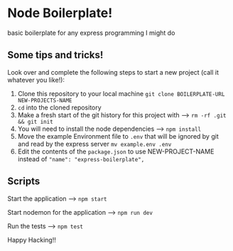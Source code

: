 
# Node Boilerplate!

basic boilerplate for any express programming I might do

## Some tips and tricks!

Look over and complete the following steps to start a new project (call it whatever you like!):

1. Clone this repository to your local machine `git clone BOILERPLATE-URL NEW-PROJECTS-NAME`
2. `cd` into the cloned repository
3. Make a fresh start of the git history for this project with --> `rm -rf .git && git init`
4. You will need to install the node dependencies --> `npm install`
5. Move the example Environment file to `.env` that will be ignored by git and read by the express server `mv example.env .env`
6. Edit the contents of the `package.json` to use NEW-PROJECT-NAME instead of `"name": "express-boilerplate",`

## Scripts

Start the application --> `npm start`

Start nodemon for the application --> `npm run dev`

Run the tests --> `npm test`

Happy Hacking!!

